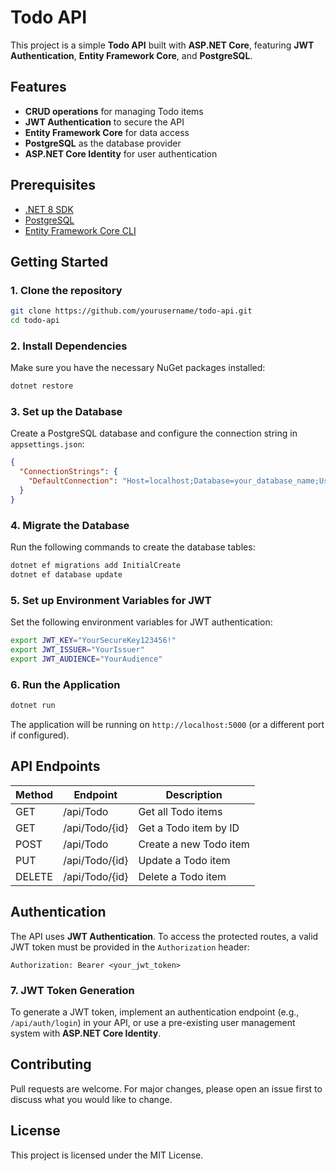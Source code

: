 
# Todo API

This project is a simple **Todo API** built with **ASP.NET Core**, featuring **JWT Authentication**, **Entity Framework Core**, and **PostgreSQL**.

## Features

- **CRUD operations** for managing Todo items
- **JWT Authentication** to secure the API
- **Entity Framework Core** for data access
- **PostgreSQL** as the database provider
- **ASP.NET Core Identity** for user authentication

## Prerequisites

- [.NET 8 SDK](https://dotnet.microsoft.com/download/dotnet/8.0)
- [PostgreSQL](https://www.postgresql.org/download/)
- [Entity Framework Core CLI](https://docs.microsoft.com/en-us/ef/core/cli/dotnet)

## Getting Started

### 1. Clone the repository

```bash
git clone https://github.com/yourusername/todo-api.git
cd todo-api
```

### 2. Install Dependencies

Make sure you have the necessary NuGet packages installed:

```bash
dotnet restore
```

### 3. Set up the Database

Create a PostgreSQL database and configure the connection string in `appsettings.json`:

```json
{
  "ConnectionStrings": {
    "DefaultConnection": "Host=localhost;Database=your_database_name;Username=your_username;Password=your_password"
  }
}
```

### 4. Migrate the Database

Run the following commands to create the database tables:

```bash
dotnet ef migrations add InitialCreate
dotnet ef database update
```

### 5. Set up Environment Variables for JWT

Set the following environment variables for JWT authentication:

```bash
export JWT_KEY="YourSecureKey123456!"
export JWT_ISSUER="YourIssuer"
export JWT_AUDIENCE="YourAudience"
```

### 6. Run the Application

```bash
dotnet run
```

The application will be running on `http://localhost:5000` (or a different port if configured).

## API Endpoints

| Method | Endpoint          | Description                       |
|--------|-------------------|-----------------------------------|
| GET    | /api/Todo          | Get all Todo items                |
| GET    | /api/Todo/{id}     | Get a Todo item by ID             |
| POST   | /api/Todo          | Create a new Todo item            |
| PUT    | /api/Todo/{id}     | Update a Todo item                |
| DELETE | /api/Todo/{id}     | Delete a Todo item                |

## Authentication

The API uses **JWT Authentication**. To access the protected routes, a valid JWT token must be provided in the `Authorization` header:

```http
Authorization: Bearer <your_jwt_token>
```

### 7. JWT Token Generation

To generate a JWT token, implement an authentication endpoint (e.g., `/api/auth/login`) in your API, or use a pre-existing user management system with **ASP.NET Core Identity**.

## Contributing

Pull requests are welcome. For major changes, please open an issue first to discuss what you would like to change.

## License

This project is licensed under the MIT License.
